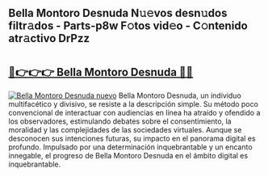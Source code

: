 ## Bella Montoro Desnuda N𝚞𝚎vos desn𝚞dos filtr𝚊dos - Parts-p8w F𝚘tos vid𝚎o - C𝚘ntenido atr𝚊ctivo DrPzz

# <h2><a href="http://mb8rtii.tromn.icu/?c=Bella+Montoro+Desnuda">🔗👉👉👉 Bella Montoro Desnuda 🔗🔗</a></h2>

[![Bella Montoro Desnuda nuevo](https://i.imgur.com/pEAQMta.gif)](http://mb8rtii.tromn.icu/?c=Bella+Montoro+Desnuda)
Bella Montoro Desnuda, un individuo multifacético y divisivo, se resiste a la descripción simple. Su método poco convencional de interactuar con audiencias en línea ha atraído y ofendido a los observadores, estimulando debates sobre el consentimiento, la moralidad y las complejidades de las sociedades virtuales. Aunque se desconocen sus intenciones futuras, su impacto en el panorama digital es profundo. Impulsado por una determinación inquebrantable y un encanto innegable, el progreso de Bella Montoro Desnuda en el ámbito digital es inquebrantable.
